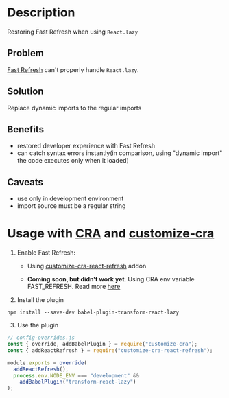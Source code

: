 # Description

Restoring Fast Refresh when using `React.lazy`

## Problem

[Fast Refresh](https://reactnative.dev/docs/fast-refresh) can't properly handle `React.lazy`.

## Solution

Replace dynamic imports to the regular imports

## Benefits

- restored developer experience with Fast Refresh
- can catch syntax errors instantly(in comparison, using "dynamic import" the code executes only when it loaded)

## Caveats

- use only in development environment 
- import source must be a regular string


# Usage with [CRA](https://create-react-app.dev/) and [customize-cra](https://github.com/arackaf/customize-cra#readme)

1. Enable Fast Refresh:
   - Using [customize-cra-react-refresh](https://github.com/esetnik/customize-cra-react-refresh) addon

   - **Coming soon, but didn't work yet**. Using CRA env variable FAST_REFRESH. Read more [here](https://github.com/facebook/create-react-app/blob/master/docusaurus/docs/advanced-configuration.md)

2. Install the plugin

```
npm install --save-dev babel-plugin-transform-react-lazy
```

3. Use the plugin

```javascript
// config-overrides.js
const { override, addBabelPlugin } = require("customize-cra");
const { addReactRefresh } = require("customize-cra-react-refresh");

module.exports = override(
  addReactRefresh(),
  process.env.NODE_ENV === "development" &&
    addBabelPlugin("transform-react-lazy")
);
```
